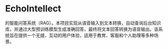 # EchoIntellect
的智能问答系统（RAG）。本项目实现从语音输入到文本转换，自动查询后台知识库，并通过大型预训练模型生成准确回答，最终将文本回答转换为语音输出。该系统旨在提供一个无缝、互动的用户体验，适用于教育、客服和个人助理等多种场景。
